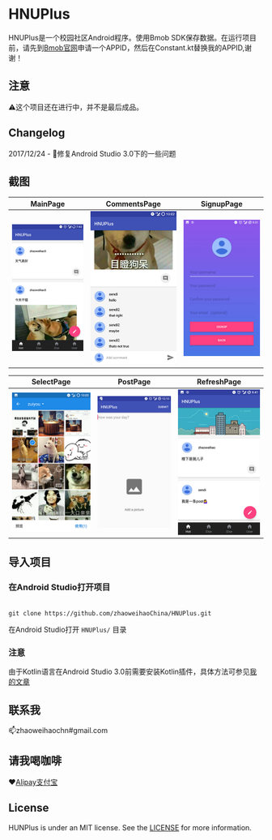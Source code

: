 # HNUPlus

HNUPlus是一个校园社区Android程序。使用Bmob SDK保存数据。在运行项目前，请先到[Bmob官网](https://www.bmob.cn)申请一个APPID，然后在Constant.kt替换我的APPID,谢谢！

## 注意
:warning:这个项目还在进行中，并不是最后成品。
## Changelog
2017/12/24 - :bug:修复Android Studio 3.0下的一些问题
## 截图

|            MainPage            |        CommentsPage         |        SignupPage         |
| :----------------------------: | :-------------------------: | :-----------------------: |
| ![MainPage](./art/Main.jpg) | ![CommentsPage](./art/Comments.jpg) | ![SignupPage](./art/Signup.jpg) |

|        SelectPage         |         PostPage         |          RefreshPage           |
| :-----------------------: | :----------------------: | :----------------------------: |
| ![SelectPage](./art/Select.jpg) | ![PostPage](./art/Post.jpg) | ![RefreshPage](./art/Refresh.jpg) |

## 导入项目

### 在Android Studio打开项目

```

git clone https://github.com/zhaoweihaoChina/HNUPlus.git

```


在Android Studio打开 `HNUPlus/` 目录

### 注意

由于Kotlin语言在Android Studio 3.0前需要安装Kotlin插件，具体方法可参见[我的文章](http://zhaoweihao.me/2017/08/13/%E7%94%A8Kotlin%E5%BC%80%E5%8F%91%EF%BC%8CAndroid%20Studio%E9%85%8D%E7%BD%AEKotlin%E7%AF%87/)

## 联系我

:mailbox:zhaoweihaochn#gmail.com

## 请我喝咖啡

:heart:[Alipay支付宝](http://op4e089f0.bkt.clouddn.com/1512475882201.jpg)

## License

HUNPlus is under an MIT license. See the [LICENSE](LICENSE) for more information.


